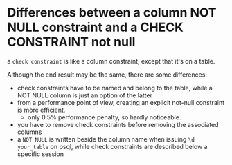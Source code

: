 
# Differences between a column NOT NULL constraint and a CHECK CONSTRAINT not null
a `check constraint` is like a column constraint, except that it's on a table.

Although the end result may be the same, there are some differences:
- check constraints have to be named and belong to the table, while a NOT NULL column is just an option of the latter
- from a performance point of view, creating an explicit not-null constraint is more efficient.
	- only 0.5% performance penalty, so hardly noticeable.
- you have to remove check constraints before removing the associated columns
- a `NOT NULL` is written beside the column name when issuing `\d your_table` on psql, while check constraints are described below a specific session